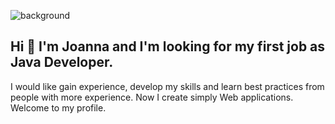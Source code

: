 ![background](https://www.htmlcsscolor.com/preview/gallery/FFC000.png)
## Hi 👋 I'm Joanna and I'm looking for my first job as Java Developer. 
I would like gain experience, develop my skills and learn best practices from people with more experience. 
Now I create simply Web applications. Welcome to my profile.

<!---
-  Hi, I’m @JoannaFrackowiak
- 👀 I’m interested in ...
- 🌱 I’m currently learning ...
- 💞️ I’m looking to collaborate on ...
- 📫 How to reach me ...


JoannaFrackowiak/JoannaFrackowiak is a ✨ special ✨ repository because its `README.md` (this file) appears on your GitHub profile.
You can click the Preview link to take a look at your changes.
--->
